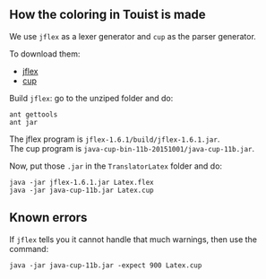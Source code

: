 ## How the coloring in Touist is made

We use `jflex` as a lexer generator and `cup` as the parser generator.

To download them:

- [jflex](http://jflex.de/download.html)
- [cup](http://www2.cs.tum.edu/projects/cup/install.php)

Build `jflex`: go to the unziped folder and do:

    ant gettools
    ant jar

The jflex program is `jflex-1.6.1/build/jflex-1.6.1.jar`.  
The cup program is `java-cup-bin-11b-20151001/java-cup-11b.jar`.  

Now, put those `.jar` in the `TranslatorLatex` folder and do:
   
    java -jar jflex-1.6.1.jar Latex.flex
    java -jar java-cup-11b.jar Latex.cup
	

## Known errors

If `jflex` tells you it cannot handle that much warnings, then use the command:

    java -jar java-cup-11b.jar -expect 900 Latex.cup
